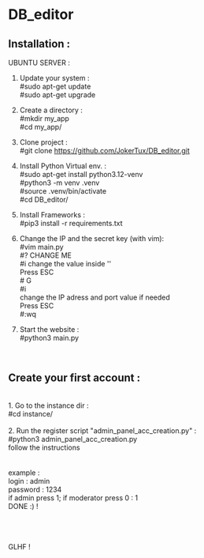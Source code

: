 # DB_editor
<h2> Installation :</h2>
UBUNTU SERVER :<br>

1. Update your system :<br>
#sudo apt-get update<br>
#sudo apt-get upgrade

2. Create a directory :<br>
#mkdir my_app<br>
#cd my_app/

3. Clone project :<br>
#git clone https://github.com/JokerTux/DB_editor.git

4. Install Python Virtual env. :<br>
#sudo apt-get install python3.12-venv<br>
#python3 -m venv .venv<br>
#source .venv/bin/activate<br>
#cd DB_editor/

5. Install Frameworks : <br>
#pip3 install -r requirements.txt

6. Change the IP and the secret key (with vim): <br>
#vim main.py <br>
</t>   #? CHANGE ME <br>
</t>   #i
</t>   change the value inside ''<br>
</t>   Press ESC <br>
</t>   #<shift> G <br>
</t>   #i<br>
</t>   change the IP adress and port value if needed<br>
</t>   Press ESC <br>
</t>   #:wq
 
7. Start the website :<br>
#python3 main.py
<br>


<h2> Create your first account :</h2>
<br>
1. Go to the instance dir :<br>
#cd instance/<br><br>
2. Run the register script "admin_panel_acc_creation.py" :<br>
#python3 admin_panel_acc_creation.py<br>
follow the instructions <br><br><br>
example :<br>
</t> login : admin <br>
</t> password : 1234 <br>
</t> if admin press 1; if moderator press 0 : 1 <br>
</t> DONE :) !<br><br><br><br>

GLHF ! 
